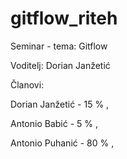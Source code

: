 # gitflow_riteh
Seminar - tema: Gitflow 

Voditelj: Dorian Janžetić 

Članovi: 

  Dorian Janžetić  - 15 % , 
  
  Antonio Babić    - 5 % , 
  
  Antonio Puhanić  - 80 % , 
